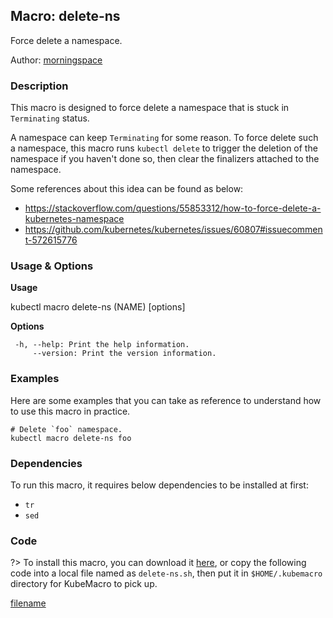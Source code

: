 ## Macro: delete-ns

Force delete a namespace.

Author: [morningspace](https://github.com/morningspace/)

<!-- tabs:start -->

### **Description**


This macro is designed to force delete a namespace that is stuck in `Terminating` status.

A namespace can keep `Terminating` for some reason. To force delete such a namespace, this
macro runs `kubectl delete` to trigger the deletion of the namespace if you haven't done so,
then clear the finalizers attached to the namespace.

Some references about this idea can be found as below:
- https://stackoverflow.com/questions/55853312/how-to-force-delete-a-kubernetes-namespace
- https://github.com/kubernetes/kubernetes/issues/60807#issuecomment-572615776



### **Usage & Options**

**Usage**

kubectl macro delete-ns (NAME) [options]

**Options**

```
 -h, --help: Print the help information.
     --version: Print the version information.

```

### **Examples**

Here are some examples that you can take as reference to understand how to use this macro in practice.
```shell
# Delete `foo` namespace.
kubectl macro delete-ns foo

```

### **Dependencies**

To run this macro, it requires below dependencies to be installed at first:

* `tr`
* `sed`

### **Code**

?> To install this macro, you can download it [here](bin/delete-ns.sh ':ignore delete-ns'), or copy the following code into a local file named as `delete-ns.sh`, then put it in `$HOME/.kubemacro` directory for KubeMacro to pick up.

[filename](../bin/delete-ns.sh ':include :type=code shell')

<!-- tabs:end -->
